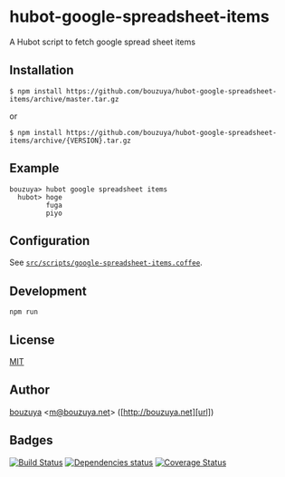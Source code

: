 # hubot-google-spreadsheet-items

A Hubot script to fetch google spread sheet items

## Installation

    $ npm install https://github.com/bouzuya/hubot-google-spreadsheet-items/archive/master.tar.gz

or

    $ npm install https://github.com/bouzuya/hubot-google-spreadsheet-items/archive/{VERSION}.tar.gz

## Example

    bouzuya> hubot google spreadsheet items
      hubot> hoge
             fuga
             piyo

## Configuration

See [`src/scripts/google-spreadsheet-items.coffee`](src/scripts/google-spreadsheet-items.coffee).

## Development

`npm run`

## License

[MIT](LICENSE)

## Author

[bouzuya][user] &lt;[m@bouzuya.net][mail]&gt; ([http://bouzuya.net][url])

## Badges

[![Build Status][travis-badge]][travis]
[![Dependencies status][david-dm-badge]][david-dm]
[![Coverage Status][coveralls-badge]][coveralls]

[travis]: https://travis-ci.org/bouzuya/hubot-google-spreadsheet-items
[travis-badge]: https://travis-ci.org/bouzuya/hubot-google-spreadsheet-items.svg?branch=master
[david-dm]: https://david-dm.org/bouzuya/hubot-google-spreadsheet-items
[david-dm-badge]: https://david-dm.org/bouzuya/hubot-google-spreadsheet-items.png
[coveralls]: https://coveralls.io/r/bouzuya/hubot-google-spreadsheet-items
[coveralls-badge]: https://img.shields.io/coveralls/bouzuya/hubot-google-spreadsheet-items.svg
[user]: https://github.com/bouzuya
[mail]: mailto:m@bouzuya.net
[url]: http://bouzuya.net
